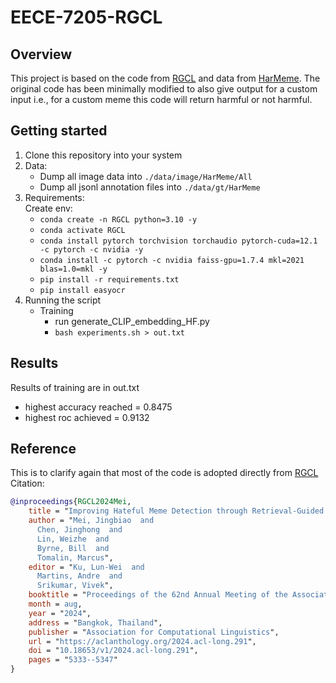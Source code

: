 # EECE-7205-RGCL

## Overview
This project is based on the code from [RGCL](https://github.com/JingbiaoMei/RGCL/tree/main) and data from [HarMeme](https://github.com/di-dimitrov/mmf/tree/master/data/datasets/memes/defaults). The original code has been minimally modified to also give output for a custom input i.e., for a custom meme this code will return harmful or not harmful.

## Getting started
1. Clone this repository into your system
2. Data:
   - Dump all image data into `./data/image/HarMeme/All`
   - Dump all jsonl annotation files into `./data/gt/HarMeme`
3. Requirements:  
   Create env:
   - `conda create -n RGCL python=3.10 -y`
   - `conda activate RGCL`
   - `conda install pytorch torchvision torchaudio pytorch-cuda=12.1 -c pytorch -c nvidia -y`
   - `conda install -c pytorch -c nvidia faiss-gpu=1.7.4 mkl=2021 blas=1.0=mkl -y`
   - `pip install -r requirements.txt`
   - `pip install easyocr`
4. Running the script  
   *  Training
      - run generate_CLIP_embedding_HF.py
      - `bash experiments.sh > out.txt`  

## Results
Results of training are in out.txt
- highest accuracy reached = 0.8475
- highest roc achieved = 0.9132

## Reference
This is to clarify again that most of the code is adopted directly from [RGCL](https://github.com/JingbiaoMei/RGCL/tree/main)  
Citation:
```bibtex
@inproceedings{RGCL2024Mei,
    title = "Improving Hateful Meme Detection through Retrieval-Guided Contrastive Learning",
    author = "Mei, Jingbiao  and
      Chen, Jinghong  and
      Lin, Weizhe  and
      Byrne, Bill  and
      Tomalin, Marcus",
    editor = "Ku, Lun-Wei  and
      Martins, Andre  and
      Srikumar, Vivek",
    booktitle = "Proceedings of the 62nd Annual Meeting of the Association for Computational Linguistics (Volume 1: Long Papers)",
    month = aug,
    year = "2024",
    address = "Bangkok, Thailand",
    publisher = "Association for Computational Linguistics",
    url = "https://aclanthology.org/2024.acl-long.291",
    doi = "10.18653/v1/2024.acl-long.291",
    pages = "5333--5347"
}
